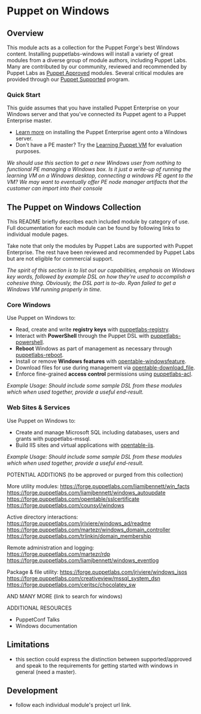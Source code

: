 # Puppet on Windows 

## Overview

This module acts as a collection for the Puppet Forge's best Windows content. Installing puppetlabs-windows will install a variety of great modules from a diverse group of module authors, including Puppet Labs. Many are contributed by our community, reviewed and recommended by Puppet Labs as [Puppet Approved](https://forge.puppetlabs.com/approved) modules. Several critical modules are provided through our [Puppet Supported](https://forge.puppetlabs.com/supported) program.

### Quick Start

This guide assumes that you have installed Puppet Enterprise on your Windows server and that you've connected its Puppet agent to a Puppet Enterprise master. 
- [Learn more](https://docs.puppetlabs.com/pe/latest/install_windows.html) on installing the Puppet Enterprise agent onto a Windows server.
- Don't have a PE master? Try the [Learning Puppet VM](https://docs.puppetlabs.com/learning/introduction.html#get-the-free-vm) for evaluation purposes.

*We should use this section to get a new Windows user from nothing to functional PE managing a Windows box. Is it just a write-up of running the learning VM on a Windows desktop, connecting a windows PE agent to the VM? We may want to eventually offer PE node manager artifacts that the customer can import into their console* 


## The Puppet on Windows Collection

This README briefly describes each included module by category of use. Full documentation for each module can be found by following links to individual module pages.

Take note that only the modules by Puppet Labs are supported with Puppet Enterprise. The rest have been reviewed and recommended by Puppet Labs but are not eligible for commercial support.


*The spirit of this section is to list out our capabilities, emphasis on Windows key words, followed by example DSL on how they're used to accomplish a cohesive thing. Obviously, the DSL part is to-do. Ryan failed to get a Windows VM running properly in time.*

### Core Windows

Use Puppet on Windows to:
- Read, create and write **registry keys** with [puppetlabs-registry](https://forge.puppetlabs.com/puppetlabs/registry).
- Interact with **PowerShell** through the Puppet DSL with [puppetlabs-powershell](https://forge.puppetlabs.com/puppetlabs/powershell).
- **Reboot** Windows as part of management as necessary through [puppetlabs-reboot](https://forge.puppetlabs.com/puppetlabs/reboot).
- Install or remove **Windows features** with [opentable-windowsfeature](https://forge.puppetlabs.com/opentable/windowsfeature).
- Download files for use during management via [opentable-download_file](https://forge.puppetlabs.com/opentable/download_file).
- Enforce fine-grained **access control** permissions using [puppetlabs-acl](https://forge.puppetlabs.com/puppetlabs/acl).

*Example Usage: Should include some sample DSL from these modules which when used together, provide a useful end-result.* 

### Web Sites & Services

Use Puppet on Windows to:
- Create and manage Microsoft SQL including databases, users and grants with puppetlabs-mssql.
- Build IIS sites and virtual applications with [opentable-iis](https://forge.puppetlabs.com/opentable/iis).

*Example Usage: Should include some sample DSL from these modules which when used together, provide a useful end-result.* 


POTENTIAL ADDITIONS (to be approved or purged from this collection)

More utility modules:
https://forge.puppetlabs.com/liamjbennett/win_facts
https://forge.puppetlabs.com/liamjbennett/windows_autoupdate
https://forge.puppetlabs.com/opentable/sslcertificate
https://forge.puppetlabs.com/counsyl/windows

Active directory interactions:
https://forge.puppetlabs.com/jriviere/windows_ad/readme
https://forge.puppetlabs.com/martezr/windows_domain_controller
https://forge.puppetlabs.com/trlinkin/domain_membership

Remote administration and logging:
https://forge.puppetlabs.com/martezr/rdp
https://forge.puppetlabs.com/liamjbennett/windows_eventlog

Package & file utility: 
https://forge.puppetlabs.com/jriviere/windows_isos
https://forge.puppetlabs.com/creativeview/mssql_system_dsn
https://forge.puppetlabs.com/ceritsc/chocolatey_sw


AND MANY MORE (link to search for windows)


ADDITIONAL RESOURCES

- PuppetConf Talks
- Windows documentation

## Limitations

- this section could express the distinction between supported/approved and speak to the requirements for getting started with windows in general (need a master). 

## Development

- follow each individual module's project url link. 

